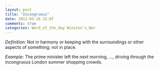 ```yaml
---
layout: post
title: "Incongruous"
date: 2012-03-16 22:07
comments: true
categories: Word_of_the_day Winston's_War
---
```


_Definition:_ Not in harmony or keeping with the surroundings or other aspects of something; not in place.


_Example:_ The prime minister left the next morning, …, driving through the incongruous London summer shopping crowds.

